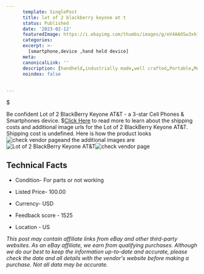 ```yaml
---
      template: SinglePost
      title: lot of 2 blackberry keyone at t
      status: Published
      date: '2023-02-12'
      featuredImage: https://i.ebayimg.com/thumbs/images/g/eV4AAOSw3xhj4rRW/s-l225.jpg
      categories: 
      excerpt: >-
        [smartphone,device ,hand held device]
      meta:
      canonicalLink: ''
      description: [handheld,industrially made,well crafted,Portable,Mobile,Compact,Convenient,Lightweight,Maneuverable,Man-portable,Miniature,Carriable,Hand-held,Light,Holdable,Transportable,Mobile device,Pocket-sized,On-the-go,Wireless,Cordless,Compact size,Convenient size, smartphone,device ,hand held device]
      noindex: false
      
        
---
```

$

Be confident Lot of 2 BlackBerry Keyone AT&T - a 3-star Cell Phones & Smartphones device.
$[Click Here](https://www.ebay.com/itm/255972947524?hash=item3b992d3644%3Ag%3AeV4AAOSw3xhj4rRW&mkevt=1&mkcid=1&mkrid=711-53200-19255-0&campid=%253CePNCampaignId%253E&customid=%253CreferenceId%253E&toolid=10049) to read more to learn about the shipping costs and additional image urls for the Lot of 2 BlackBerry Keyone AT&T. Shipping cost is undefined. Here is how the product looks ![check vendor page](https://i.ebayimg.com/thumbs/images/g/eV4AAOSw3xhj4rRW/s-l225.jpg)and the additional images are![Lot of 2 BlackBerry Keyone AT&T](https://i.ebayimg.com/images/g/eV4AAOSw3xhj4rRW/s-l1600.jpg)![check vendor page](https://origin-galleryplus.ebayimg.com/ws/web/255972947524_2_0_1/225x225.jpg,https://origin-galleryplus.ebayimg.com/ws/web/255972947524_3_0_1/225x225.jpg,https://origin-galleryplus.ebayimg.com/ws/web/255972947524_4_0_1/225x225.jpg)



 ## Technical Facts 



     
      

 - Condition- For parts or not working 


      

 - Listed Price- 100.00 


      

 - Currency- USD 


      

 - Feedback score - 1525 


      

 - Location - US 


      
      

 *_This post may contain affiliate links from eBay and other third-party websites. As an eBay affiliate, we earn from qualifying purchases. Although we do our best to keep the information up-to-date and accurate, please check the date and all details with the vendor's website before making a purchase. Not all data may be accurate._*






